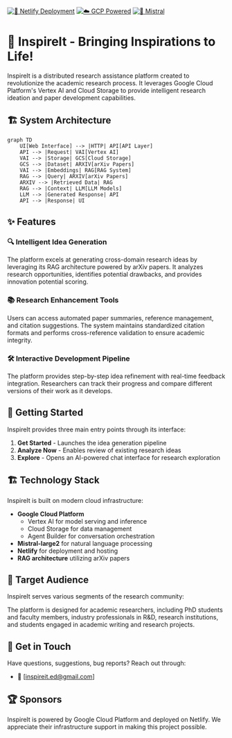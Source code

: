 [![🚀 Netlify Deployment](https://img.shields.io/badge/Deployed%20on-Netlify-00C7B7.svg)](https://netlify.com)
[![☁️ GCP Powered](https://img.shields.io/badge/Powered%20by-Google%20Cloud-4285F4.svg)](https://cloud.google.com)
[![🤖 Mistral](https://img.shields.io/badge/AI-Mistral--large2-blue.svg)](https://mistral.ai)

# 🌟 InspireIt - Bringing Inspirations to Life!

InspireIt is a distributed research assistance platform created to revolutionize the academic research process. It leverages Google Cloud Platform's Vertex AI and Cloud Storage to provide intelligent research ideation and paper development capabilities.

## 🏗️ System Architecture

```mermaid
graph TD
    UI[Web Interface] --> |HTTP| API[API Layer]
    API --> |Request| VAI[Vertex AI]
    VAI --> |Storage| GCS[Cloud Storage]
    GCS --> |Dataset| ARXIV[arXiv Papers]
    VAI --> |Embeddings| RAG[RAG System]
    RAG --> |Query| ARXIV[arXiv Papers]
    ARXIV --> |Retrieved Data| RAG
    RAG --> |Context| LLM[LLM Models]
    LLM --> |Generated Response| API
    API --> |Response| UI
```

## ✨ Features

### 🔍 **Intelligent Idea Generation**
The platform excels at generating cross-domain research ideas by leveraging its RAG architecture powered by arXiv papers. It analyzes research opportunities, identifies potential drawbacks, and provides innovation potential scoring.

### 📚 **Research Enhancement Tools**
Users can access automated paper summaries, reference management, and citation suggestions. The system maintains standardized citation formats and performs cross-reference validation to ensure academic integrity.

### 🛠 **Interactive Development Pipeline**
The platform provides step-by-step idea refinement with real-time feedback integration. Researchers can track their progress and compare different versions of their work as it develops.

## 🚀 Getting Started

InspireIt provides three main entry points through its interface:

1. **Get Started** - Launches the idea generation pipeline
2. **Analyze Now** - Enables review of existing research ideas
3. **Explore** - Opens an AI-powered chat interface for research exploration

## 🏗 Technology Stack

InspireIt is built on modern cloud infrastructure:

- **Google Cloud Platform**
  - Vertex AI for model serving and inference
  - Cloud Storage for data management
  - Agent Builder for conversation orchestration
- **Mistral-large2** for natural language processing
- **Netlify** for deployment and hosting
- **RAG architecture** utilizing arXiv papers

## 🎯 Target Audience

InspireIt serves various segments of the research community:

The platform is designed for academic researchers, including PhD students and faculty members, industry professionals in R&D, research institutions, and students engaged in academic writing and research projects.

## 📩 Get in Touch

Have questions, suggestions, bug reports? Reach out through:

- 📧 [inspireit.ed@gmail.com]

## 🏆 Sponsors

InspireIt is powered by Google Cloud Platform and deployed on Netlify. We appreciate their infrastructure support in making this project possible.
